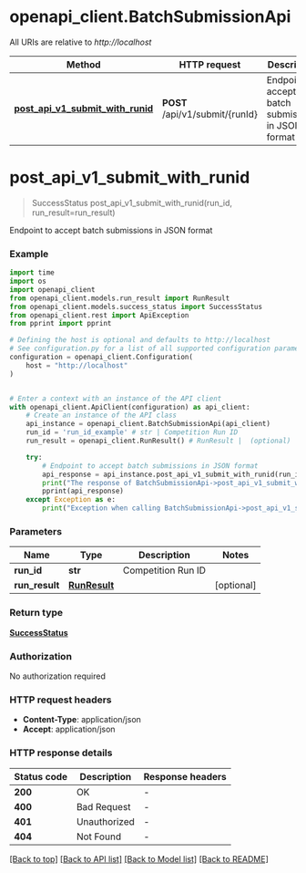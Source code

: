 # openapi_client.BatchSubmissionApi

All URIs are relative to *http://localhost*

Method | HTTP request | Description
------------- | ------------- | -------------
[**post_api_v1_submit_with_runid**](BatchSubmissionApi.md#post_api_v1_submit_with_runid) | **POST** /api/v1/submit/{runId} | Endpoint to accept batch submissions in JSON format


# **post_api_v1_submit_with_runid**
> SuccessStatus post_api_v1_submit_with_runid(run_id, run_result=run_result)

Endpoint to accept batch submissions in JSON format

### Example

```python
import time
import os
import openapi_client
from openapi_client.models.run_result import RunResult
from openapi_client.models.success_status import SuccessStatus
from openapi_client.rest import ApiException
from pprint import pprint

# Defining the host is optional and defaults to http://localhost
# See configuration.py for a list of all supported configuration parameters.
configuration = openapi_client.Configuration(
    host = "http://localhost"
)


# Enter a context with an instance of the API client
with openapi_client.ApiClient(configuration) as api_client:
    # Create an instance of the API class
    api_instance = openapi_client.BatchSubmissionApi(api_client)
    run_id = 'run_id_example' # str | Competition Run ID
    run_result = openapi_client.RunResult() # RunResult |  (optional)

    try:
        # Endpoint to accept batch submissions in JSON format
        api_response = api_instance.post_api_v1_submit_with_runid(run_id, run_result=run_result)
        print("The response of BatchSubmissionApi->post_api_v1_submit_with_runid:\n")
        pprint(api_response)
    except Exception as e:
        print("Exception when calling BatchSubmissionApi->post_api_v1_submit_with_runid: %s\n" % e)
```



### Parameters

Name | Type | Description  | Notes
------------- | ------------- | ------------- | -------------
 **run_id** | **str**| Competition Run ID | 
 **run_result** | [**RunResult**](RunResult.md)|  | [optional] 

### Return type

[**SuccessStatus**](SuccessStatus.md)

### Authorization

No authorization required

### HTTP request headers

 - **Content-Type**: application/json
 - **Accept**: application/json

### HTTP response details
| Status code | Description | Response headers |
|-------------|-------------|------------------|
**200** | OK |  -  |
**400** | Bad Request |  -  |
**401** | Unauthorized |  -  |
**404** | Not Found |  -  |

[[Back to top]](#) [[Back to API list]](../README.md#documentation-for-api-endpoints) [[Back to Model list]](../README.md#documentation-for-models) [[Back to README]](../README.md)

